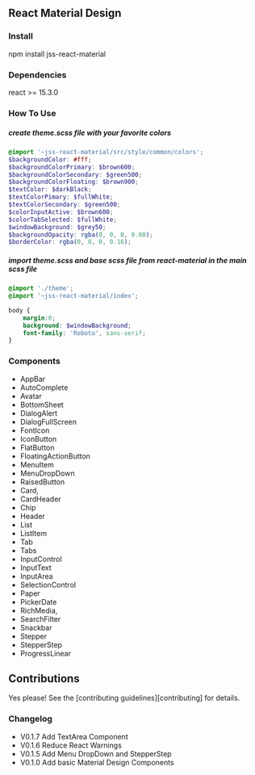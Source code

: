 ## React Material Design

### Install
npm install jss-react-material

### Dependencies
react >= 15.3.0

### How To Use
##### create theme.scss file with your favorite colors
```scss
@import '~jss-react-material/src/style/common/colors';
$backgroundColor: #fff;
$backgroundColorPrimary: $brown600;
$backgroundColorSecondary: $green500;
$backgroundColorFloating: $brown900;
$textColor: $darkBlack;
$textColorPimary: $fullWhite;
$textColorSecondary: $green500;
$colorInputActive: $brown600;
$colorTabSelected: $fullWhite;
$windowBackground: $grey50;
$backgroundOpacity: rgba(0, 0, 0, 0.08);
$borderColor: rgba(0, 0, 0, 0.16);
```
##### import theme.scss and base scss file from react-material in the main scss file
```scss
@import './theme';
@import '~jss-react-material/index';

body {
    margin:0;
    background: $windowBackground;
    font-family: 'Roboto', sans-serif;
}
```
### Components
- AppBar
- AutoComplete
- Avatar
- BottomSheet
- DialogAlert
- DialogFullScreen
- FontIcon
- IconButton
- FlatButton
- FloatingActionButton
- MenuItem
- MenuDropDown
- RaisedButton
- Card,
- CardHeader
- Chip
- Header
- List
- ListItem
- Tab
- Tabs
- InputControl
- InputText
- InputArea
- SelectionControl
- Paper
- PickerDate
- RichMedia,
- SearchFilter
- Snackbar
- Stepper
- StepperStep
- ProgressLinear


## Contributions

Yes please! See the [contributing guidelines][contributing] for details.

### Changelog
- V0.1.7 Add TextArea Component
- V0.1.6 Reduce React Warnings
- V0.1.5 Add Menu DropDown and StepperStep
- V0.1.0 Add basic Material Design Components